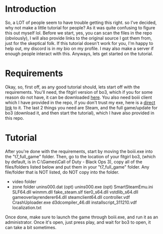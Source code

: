 # Introduction
So, a LOT of people seem to have trouble getting this right. so I've decided, why not make a little tutorial for people? As it was quite confusing to figure this out myself lol.
Before we start, yes, you can scan the files in the repo (obviously), I will also provide links to the original source I got them from, just for the skeptical folk. If this tutorial doesn't work for you, I'm happy to help out, my discord is in my bio on my profile. I may also make a server if enough people interact with this. Anyways, lets get started on the tutorial.
# Requirements
Okay, so, first off, as any good tutorial should, lets start off with the requirements. You'll need, the fitgirl version of bo3, which if you for some reason do not have, it can be downloaded <a href="https://fitgirl-repacks.site/call-of-duty-black-ops-3/">here</a>. You also need boiii client which I have provided in the repo, if you don't trust my exe, here is a <a href="https://github.com/Ezz-lol/boiii-free/releases/tag/v1.0.5">direct link</a> to it. The last 2 things you need are Steam, and the full game/update for bo3 (download it, and then start the tutorial), which I have also provided in this repo. 
# Tutorial
After you're done with the requirements, start by moving the boiii.exe into the "t7_full_game" folder. Then, go to the location of your fitgirl bo3, (which by default, is in C:\Games\Call of Duty - Black Ops 3), copy all of the files/folders listed below and put them in your "t7_full_game" folder. Any file/folder that is NOT listed, do NOT copy into the folder. 

* video folder
* zone folder
unins000.dat (opt)
unins000.exe (opt)
SmartSteamEmu.ini
SLF64.dll
winmm.dll
fake_steam.slf
tier0_s64.dll
vstdlib_s64.dll
gameoverlayrenderer64.dll
steamclient64.dll
controller.vdf
CrashUploader.exe
d3dcompiler_46.dll
installscript_311210.vdf
localization.txt

Once done, make sure to launch the game through boiii.exe, and run it as an administrator. Once it's open, just press play, and wait for bo3 to open, it can take a bit sometimes.
